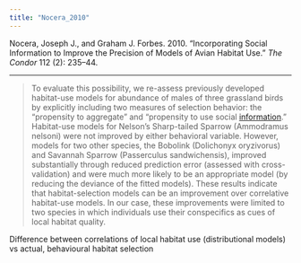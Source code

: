 ```yaml
---
title: "Nocera_2010"
---
```


Nocera, Joseph J., and Graham J. Forbes. 2010. “Incorporating Social Information to Improve the Precision of Models of Avian Habitat Use.” _The Condor_ 112 (2): 235–44.

---

> To evaluate this possibility, we re-assess previously developed habitat-use models for abundance  of males of three grassland birds by explicitly including two measures of selection behavior: the “propensity to aggregate” and “propensity to use social [information](../topics/information.md).” Habitat-use models for Nelson’s Sharp-tailed Sparrow  (Ammodramus nelsoni) were not improved by either behavioral variable. However, models for two other species,  the Bobolink (Dolichonyx oryzivorus) and Savannah Sparrow (Passerculus sandwichensis), improved substantially through reduced prediction error (assessed with cross-validation) and were much more likely to be an appropriate model (by reducing the deviance of the fitted models). These results indicate that habitat-selection models  can be an improvement over correlative habitat-use models. In our case, these improvements were limited to two  species in which individuals use their conspecifics as cues of local habitat quality. 


Difference between correlations of local habitat use (distributional models) vs actual, behavioural habitat selection 